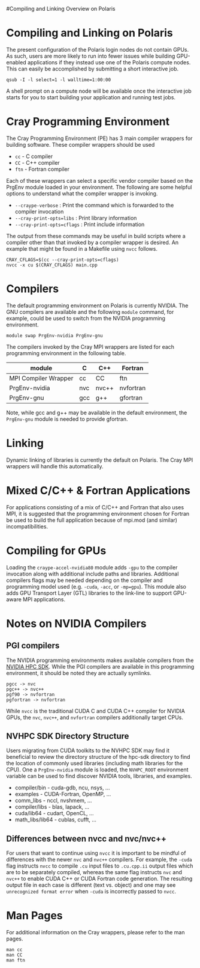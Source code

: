 #Compiling and Linking Overview on Polaris

# Compiling and Linking on Polaris
The present configuration of the Polaris login nodes do not contain GPUs. As such, users are more likely to run into fewer issues while building GPU-enabled applications if they instead use one of the Polaris compute nodes. This can easily be accomplished by submitting a short interactive job.
```
qsub -I -l select=1 -l walltime=1:00:00
```
A shell prompt on a compute node will be available once the interactive job starts for you to start building your application and running test jobs.

# Cray Programming Environment
The Cray Programming Environment (PE) has 3 main compiler wrappers for building software. These compiler wrappers should be used 

- `cc` - C compiler
- `CC` - C++ compiler
- `ftn` - Fortran compiler

Each of these wrappers can select a specific vendor compiler based on the PrgEnv module loaded in your environment. The following are some helpful options to understand what the compiler wrapper is invoking.

- `--craype-verbose` : Print the command which is forwarded to the compiler invocation
- `--cray-print-opts=libs` : Print library information
- `--cray-print-opts=cflags` : Print include information

The output from these commands may be useful in build scripts where a compiler other than that invoked by a compiler wrapper is desired. An example that might be found in a Makefile using `nvcc` follows.
```
CRAY_CFLAGS=$(cc --cray-print-opts=cflags)
nvcc -x cu $(CRAY_CFLAGS) main.cpp
```

# Compilers

The default programming environment on Polaris is currently NVIDIA. The GNU compilers are available and the following `module` command, for example, could be used to switch from the NVIDIA programming environment.

```
module swap PrgEnv-nvidia PrgEnv-gnu
```
The compilers invoked by the Cray MPI wrappers are listed for each programming environment in the following table.

|module| C | C++ | Fortran |
| --- | --- | --- | --- |
| MPI Compiler Wrapper | cc | CC | ftn |
| PrgEnv-nvidia | nvc | nvc++ | nvfortran |
| PrgEnv-gnu | gcc | g++ | gfortran |

Note, while gcc and g++ may be available in the default environment, the `PrgEnv-gnu` module is needed to provide gfortran.

[//]: # (ToDo: do the gnu compilers loaded by PrgEnv-gnu have non-zero support for GPUs?)

# Linking
Dynamic linking of libraries is currently the default on Polaris. The Cray MPI wrappers will handle this automatically.

[//]: # (ToDo: confirm that CRAYPE_LINK_TYPE=static works as intended)
[//]: # (ToDo: confirm the compiler wrappers accept -static and -dynamic and work as intended)

# Mixed C/C++ & Fortran Applications
For applications consisting of a mix of C/C++ and Fortran that also uses MPI, it is suggested that the programming environment chosen for Fortran be used to build the full application because of mpi.mod (and similar) incompatibilities. 

# Compiling for GPUs
Loading the `craype-accel-nvidia80` module adds `-gpu` to the compiler invocation along with additional include paths and libraries. Additional compilers flags may be needed depending on the compiler and programming model used (e.g. `-cuda`, `-acc`, or `-mp=gpu`). This module also adds GPU Transport Layer (GTL) libraries to the link-line to support GPU-aware MPI applications.

# Notes on NVIDIA Compilers
## PGI compilers
The NVIDIA programming environments makes available compilers from the [NVIDIA HPC SDK](https://developer.nvidia.com/hpc-sdk). While the PGI compilers are available in this programming environment, it should be noted they are actually symlinks.
```
pgcc -> nvc
pgc++ -> nvc++
pgf90 -> nvfortran
pgfortran -> nvfortran
```
While `nvcc` is the traditional CUDA C and CUDA C++ compiler for NVIDIA GPUs, the `nvc`, `nvc++`, and `nvfortran` compilers additionally target CPUs.

## NVHPC SDK Directory Structure
Users migrating from CUDA toolkits to the NVHPC SDK may find it beneficial to review the directory structure of the hpc-sdk directory to find the location of commonly used libraries (including math libraries for the CPU). One a `PrgEnv-nvidia` module is loaded, the `NVHPC_ROOT` environment variable can be used to find discover NVIDIA tools, libraries, and examples.

- compiler/bin - cuda-gdb, ncu, nsys, ...
- examples - CUDA-Fortran, OpenMP, ...
- comm_libs - nccl, nvshmem, ...
- compiler/libs - blas, lapack, ...
- cuda/lib64 - cudart, OpenCL, ...
- math_libs/lib64 - cublas, cufft, ...

[//]: # (ToDo: confirm environment variable for hpc-sdk root in Polaris module)

## Differences between nvcc and nvc/nvc++

For users that want to continue using `nvcc` it is important to be mindful of differences with the newer `nvc` and `nvc++` compilers. For example, the `-cuda` flag instructs `nvcc` to compile `.cu` input files to `.cu.cpp.ii` output files which are to be separately compiled, whereas the same flag instructs `nvc` and `nvc++` to enable CUDA C++ or CUDA Fortran code generation. The resulting output file in each case is different (text vs. object) and one may see `unrecognized format error` when `-cuda` is incorrectly passed to `nvcc`.

# Man Pages
For additional information on the Cray wrappers, please refer to the man pages.
```
man cc
man CC
man ftn
```